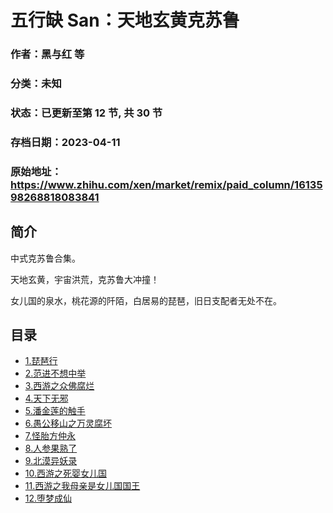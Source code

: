 # 五行缺 San：天地玄黄克苏鲁

### 作者：黑与红 等

### 分类：未知

### 状态：已更新至第 12 节, 共 30 节
### 存档日期：2023-04-11

### 原始地址：https://www.zhihu.com/xen/market/remix/paid_column/1613598268818083841


## 简介
中式克苏鲁合集。


天地玄黄，宇宙洪荒，克苏鲁大冲撞！


女儿国的泉水，桃花源的阡陌，白居易的琵琶，旧日支配者无处不在。




## 目录
- [1.琵琶行](1.琵琶行.md)
- [2.范进不想中举](2.范进不想中举.md)
- [3.西游之众佛腐烂](3.西游之众佛腐烂.md)
- [4.天下无邪](4.天下无邪.md)
- [5.潘金莲的触手](5.潘金莲的触手.md)
- [6.愚公移山之万灵腐坏](6.愚公移山之万灵腐坏.md)
- [7.怪胎方仲永](7.怪胎方仲永.md)
- [8.人参果熟了](8.人参果熟了.md)
- [9.北漠异妖录](9.北漠异妖录.md)
- [10.西游之死婴女儿国](10.西游之死婴女儿国.md)
- [11.西游之我母亲是女儿国国王](11.西游之我母亲是女儿国国王.md)
- [12.堕梦成仙](12.堕梦成仙.md)